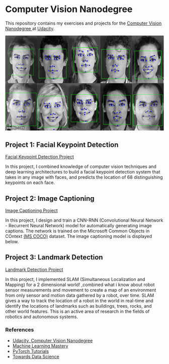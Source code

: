 # Computer Vision Nanodegree
This repository contains my exercises and projects for the [Computer Vision Nanodegree ](https://www.udacity.com/course/computer-vision-nanodegree--nd891) at [Udacity](https://Udacity.com).

<img src="imgs\3wxvmz.gif" width="512"><br>

## Project 1: Facial Keypoint Detection

[Facial Keypoint Detection Project](P1_Facial_Keypoints)<br/>

In this project, I combined knowledge of computer vision techniques and deep learning architectures to build a facial keypoint detection system that takes in any image with faces, and predicts the location of 68 distinguishing keypoints on each face.

## Project 2: Image Captioning

[Image Captioning Project](P2_Image_Captioning)<br/>

In this project, I design and train a CNN-RNN (Convolutional Neural Network - Recurrent Neural Network) model for  automatically generating image captions. The network is trained on the Microsoft Common Objects in COntext [(MS COCO)](http://cocodataset.org/#home) dataset. The image captioning model is displayed below.

## Project 3: Landmark Detection

[Landmark Detection Project](https://github.com/omarsayed7/Computer-Vision-Nanodegree/tree/master/P3_Landmark%20Detection%20%26%20Tracking%20(SLAM))<br/>

In this project, I implemented SLAM (Simultaneous Localization and Mapping) for a 2 dimensional world! ,combined what i know about robot sensor measurements and movement to create a map of an environment from only sensor and motion data gathered by a robot, over time. SLAM gives a way to track the location of a robot in the world in real-time and identify the locations of landmarks such as buildings, trees, rocks, and other world features. This is an active area of research in the fields of robotics and autonomous systems.

### References

* [Udacity, Computer Vision Nanodegree](https://github.com/udacity/CVND_Exercises)
* [Machine Learning Mastery](https://machinelearningmastery.com/)
* [PyTorch Tutorials](https://pytorch.org/tutorials/)
* [Towards Data Science](https://towardsdatascience.com/)
